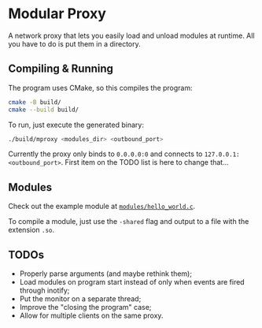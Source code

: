 # Modular Proxy

A network proxy that lets you easily load and unload modules at runtime.
All you have to do is put them in a directory.

## Compiling & Running

The program uses CMake, so this compiles the program:

```bash
cmake -B build/
cmake --build build/
```

To run, just execute the generated binary:

```bash
./build/mproxy <modules_dir> <outbound_port>
```

Currently the proxy only binds to `0.0.0.0:0` and connects to `127.0.0.1:<outbound_port>`.
First item on the TODO list is here to change that...

## Modules

Check out the example module at [`modules/hello_world.c`](modules/hello_world.c).

To compile a module, just use the `-shared` flag and output to a file with the extension `.so`.

## TODOs

- Properly parse arguments (and maybe rethink them);
- Load modules on program start instead of only when events are fired through inotify;
- Put the monitor on a separate thread;
- Improve the "closing the program" case;
- Allow for multiple clients on the same proxy.
